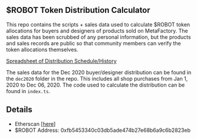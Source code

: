 ## $ROBOT Token Distribution Calculator

This repo contains the scripts + sales data used to calculate $ROBOT token allocations
for buyers and designers of products sold on MetaFactory. The sales data has been scrubbed
of any personal information, but the products and sales records are public so that community members
can verify the token allocations themselves.

[Spreadsheet of Distribution Schedule/History](https://docs.google.com/spreadsheets/d/1gKSymD26W1UfYH81GXJwXHDsuupc31XQkH1VGnktZrI/edit?usp=sharing)


The sales data for the Dec 2020 buyer/designer distribution can be found in the `dec2020` folder in the repo. This includes
all shop purchases from Jan 1, 2020 to Dec 06, 2020. The code used to calculate the distribution can be found in `index.ts`.

## Details
* Etherscan [[here](https://etherscan.io/address/0xfb5453340c03db5ade474b27e68b6a9c6b2823eb)]
* $ROBOT Address: 0xfb5453340c03db5ade474b27e68b6a9c6b2823eb
